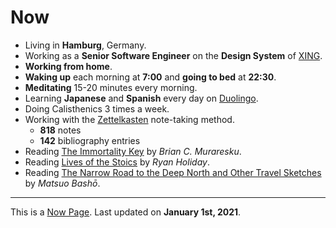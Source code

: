 <SEO title="Now" pathname="/now/" />

# Now

- Living in **Hamburg**, Germany.
- Working as a **Senior Software Engineer** on the **Design System** of [XING](https://www.xing.com/).
- **Working from home**.
- **Waking up** each morning at **7:00** and **going to bed** at **22:30**.
- **Meditating** 15-20 minutes every morning.
- Learning **Japanese** and **Spanish** every day on [Duolingo](https://www.duolingo.com/profile/kogakure).
- Doing <TextLink to="/calisthenics/">Calisthenics</TextLink> 3 times a week.
- Working with the [Zettelkasten](https://zettelkasten.de/) note-taking method.
  - **818** notes
  - **142** bibliography entries
- Reading [The Immortality Key](https://www.goodreads.com/book/show/51174256-the-immortality-key) by _Brian C. Muraresku_.
- Reading [Lives of the Stoics](https://www.goodreads.com/book/show/50484473-lives-of-the-stoics) by _Ryan Holiday_.
- Reading [The Narrow Road to the Deep North and Other Travel Sketches](https://www.goodreads.com/book/show/20168578-the-narrow-road-to-the-deep-north-and-other-travel-sketches) by _Matsuo Bashō_.

---

This is a [Now Page](https://nownownow.com/). Last updated on **January 1st, 2021**.
